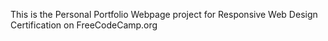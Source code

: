 This is the Personal Portfolio Webpage project for Responsive Web Design Certification on FreeCodeCamp.org

